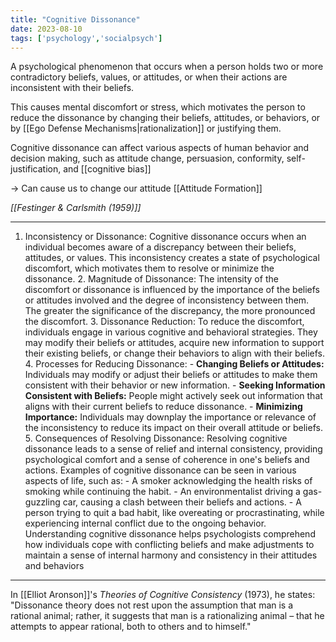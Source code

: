 ```yaml
---
title: "Cognitive Dissonance"
date: 2023-08-10
tags: ['psychology','socialpsych']
---
```


A psychological phenomenon that occurs when a person holds two or more contradictory beliefs, values, or attitudes, or when their actions are inconsistent with their beliefs. 

This causes mental discomfort or stress, which motivates the person to reduce the dissonance by changing their beliefs, attitudes, or behaviors, or by [[Ego Defense Mechanisms|rationalization]] or justifying them. 

Cognitive dissonance can affect various aspects of human behavior and decision making, such as attitude change, persuasion, conformity, self-justification, and [[cognitive bias]]  


-> Can cause us to change our attitude [[Attitude Formation]]

*[[Festinger & Carlsmith (1959)]]*


---

1. Inconsistency or Dissonance: Cognitive dissonance occurs when an individual becomes aware of a discrepancy between their beliefs, attitudes, or values. This inconsistency creates a state of psychological discomfort, which motivates them to resolve or minimize the dissonance. 2. Magnitude of Dissonance: The intensity of the discomfort or dissonance is influenced by the importance of the beliefs or attitudes involved and the degree of inconsistency between them. The greater the significance of the discrepancy, the more pronounced the discomfort. 3. Dissonance Reduction: To reduce the discomfort, individuals engage in various cognitive and behavioral strategies. They may modify their beliefs or attitudes, acquire new information to support their existing beliefs, or change their behaviors to align with their beliefs. 4. Processes for Reducing Dissonance: - **Changing Beliefs or Attitudes:** Individuals may modify or adjust their beliefs or attitudes to make them consistent with their behavior or new information. - **Seeking Information Consistent with Beliefs:** People might actively seek out information that aligns with their current beliefs to reduce dissonance. - **Minimizing Importance:** Individuals may downplay the importance or relevance of the inconsistency to reduce its impact on their overall attitude or beliefs. 5. Consequences of Resolving Dissonance: Resolving cognitive dissonance leads to a sense of relief and internal consistency, providing psychological comfort and a sense of coherence in one's beliefs and actions. Examples of cognitive dissonance can be seen in various aspects of life, such as: - A smoker acknowledging the health risks of smoking while continuing the habit. - An environmentalist driving a gas-guzzling car, causing a clash between their beliefs and actions. - A person trying to quit a bad habit, like overeating or procrastinating, while experiencing internal conflict due to the ongoing behavior. Understanding cognitive dissonance helps psychologists comprehend how individuals cope with conflicting beliefs and make adjustments to maintain a sense of internal harmony and consistency in their attitudes and behaviors

---


In [[Elliot Aronson]]'s _Theories of Cognitive Consistency_ (1973), he states: "Dissonance theory does not rest upon the assumption that man is a rational animal; rather, it suggests that man is a rationalizing animal – that he attempts to appear rational, both to others and to himself."